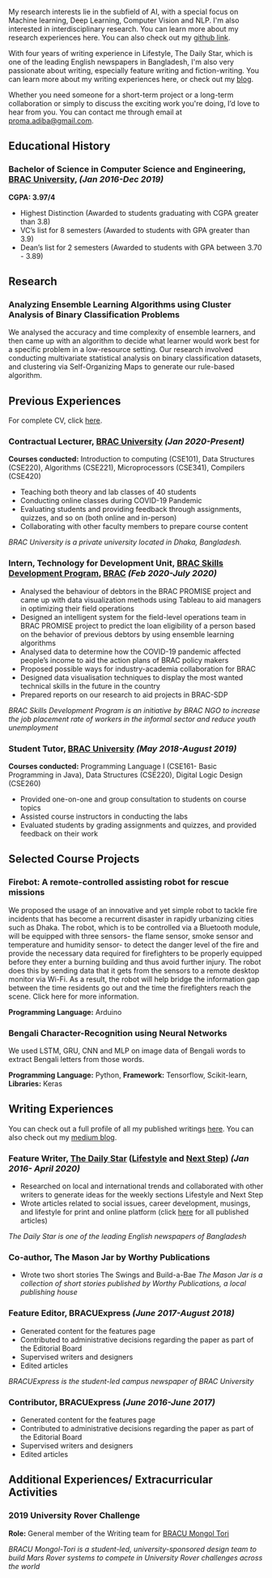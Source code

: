 
My research interests lie in the subfield of AI, with a special focus on Machine learning, Deep Learning, Computer Vision and NLP. I'm also interested in interdisciplinary research. You can learn more about my research experiences here. You can also check out my [github link](https://github.com/Adiba08). 

With four years of writing experience in Lifestyle, The Daily Star, which is one of the leading English newspapers in Bangladesh, I'm also very passionate about writing, especially feature writing and fiction-writing. You can learn more about my writing experiences here, or check out my [blog](https://medium.com/@adiba.proma). 

Whether you need someone for a short-term project or a long-term collaboration or simply to discuss the exciting work you're doing, I’d love to hear from you. You can contact me through email at <proma.adiba@gmail.com>. 

## Educational History 
### Bachelor of Science in Computer Science and Engineering, [BRAC University](https://www.bracu.ac.bd/), *(Jan 2016-Dec 2019)*

**CGPA: 3.97/4**
- Highest Distinction (Awarded to students graduating with CGPA greater than 3.8) 
- VC’s list for 8 semesters (Awarded to students with GPA greater than 3.9) 
- Dean’s list for 2 semesters (Awarded to students with GPA between 3.70 - 3.89) 

## Research 
### Analyzing Ensemble Learning Algorithms using Cluster Analysis of Binary Classification Problems
We analysed the accuracy and time complexity of ensemble learners, and then came up with an algorithm to decide what learner would work best for a specific problem in a low-resource setting. Our research involved conducting multivariate statistical analysis on binary classification datasets, and clustering via Self-Organizing Maps to  generate our rule-based algorithm.

## Previous Experiences 
For complete CV, click [here](https://github.com/Adiba08/Adiba_Mahbub_Proma/raw/main/Adiba_Proma_CV.pdf). 
### Contractual Lecturer, [BRAC University](https://www.bracu.ac.bd/) *(Jan 2020-Present)* 
**Courses conducted:** Introduction to computing (CSE101), Data Structures (CSE220), Algorithms (CSE221), Microprocessors (CSE341), Compilers (CSE420) 
- Teaching both theory and lab classes of 40 students
- Conducting online classes during COVID-19 Pandemic
- Evaluating students and providing feedback through assignments, quizzes, and so on (both online and in-person)
- Collaborating with other faculty members to prepare course content

*BRAC University is a private university located in Dhaka, Bangladesh.*

### Intern, Technology for Development Unit, [BRAC Skills Development Program](http://www.brac.net/program/skills-development/), [BRAC](http://www.brac.net/) *(Feb 2020-July 2020)*
- Analysed the behaviour of debtors in the BRAC PROMISE project and came up with data visualization methods using Tableau to aid managers in optimizing their field operations
- Designed an intelligent system for the field-level operations team in BRAC PROMISE project to predict the loan eligibility of a person based on the behavior of previous debtors by using ensemble learning algorithms
- Analysed data to determine how the COVID-19 pandemic affected people’s income to aid the action plans of BRAC policy makers
- Proposed possible ways for industry-academia collaboration for BRAC 
- Designed data visualisation techniques to display the most wanted technical skills in the future in the country 
- Prepared reports on our research to aid projects in BRAC-SDP

*BRAC Skills Development Program is an initiative by BRAC NGO to increase the job placement rate of workers in the informal sector and reduce youth unemployment*

### Student Tutor, [BRAC University](https://www.bracu.ac.bd/) *(May 2018-August 2019)*
**Courses conducted:** Programming Language I (CSE161- Basic Programming in Java), Data Structures (CSE220), Digital Logic Design (CSE260)
- Provided one-on-one and group consultation to students on course topics
- Assisted course instructors in conducting the labs
- Evaluated students by grading assignments and quizzes, and provided feedback on their work

## Selected Course Projects 
### Firebot: A remote-controlled assisting robot for rescue missions 
We proposed the usage of an innovative and yet simple robot to tackle fire incidents that has become a recurrent disaster in rapidly urbanizing cities such as Dhaka. The robot, which is to be controlled via a Bluetooth module, will be equipped with three sensors- the flame sensor, smoke sensor and temperature and humidity sensor- to detect the danger level of the fire and provide the necessary data required for firefighters to be properly equipped before they enter a burning building and thus avoid further injury. The robot does this by sending data that it gets from the sensors to a remote desktop monitor via Wi-Fi. As a result, the robot will help bridge the information gap between the time residents go out and the time the firefighters reach the scene. Click here for more information.

**Programming Language:** Arduino 

### Bengali Character-Recognition using Neural Networks 
We used LSTM, GRU, CNN and MLP on image data of Bengali words to extract Bengali letters from those words. 

**Programming Language:** Python, **Framework:** Tensorflow, Scikit-learn, **Libraries:** Keras 

## Writing Experiences 
You can check out a full profile of all my published writings [here](https://muckrack.com/adiba-proma). You can also check out my [medium blog](https://medium.com/@adiba.proma).  
### Feature Writer, [The Daily Star](https://www.thedailystar.net/) ([Lifestyle](https://www.thedailystar.net/lifestyle) and [Next Step](https://www.thedailystar.net/next-step)) *(Jan 2016- April 2020)* 
- Researched on local and international trends and collaborated with other writers
to generate ideas for the weekly sections Lifestyle and Next Step
- Wrote articles related to social issues, career development, musings, and lifestyle for print and online platform (click [here](https://www.thedailystar.net/author/adiba-mahbub-proma) for all published articles)

*The Daily Star is one of the leading English newspapers of Bangladesh*

### Co-author, The Mason Jar by Worthy Publications  
- Wrote two short stories The Swings and Build-a-Bae
*The Mason Jar is a collection of short stories published by Worthy Publications, a local publishing house*

### Feature Editor, BRACUExpress *(June 2017-August 2018)*
- Generated content for the features page
- Contributed to administrative decisions regarding the paper as part of the Editorial Board 
- Supervised writers and designers
- Edited articles 

*BRACUExpress is the student-led campus newspaper of BRAC University*

### Contributor, BRACUExpress *(June 2016-June 2017)*
- Generated content for the features page
- Contributed to administrative decisions regarding the paper as part of the Editorial Board 
- Supervised writers and designers
- Edited articles 

## Additional Experiences/ Extracurricular Activities 
### 2019 University Rover Challenge
**Role:** General member of the Writing team for [BRACU Mongol Tori](http://www.bracumongoltori.com/)

*BRACU Mongol-Tori is a student-led, university-sponsored design team to build Mars Rover systems to compete in University Rover challenges across the world*
